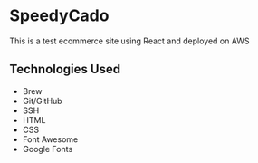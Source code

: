# SpeedyCado
This is a test ecommerce site using React and deployed on AWS

## Technologies Used
- Brew
- Git/GitHub
- SSH
- HTML
- CSS
- Font Awesome
- Google Fonts
